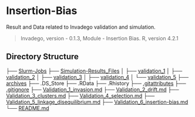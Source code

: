 # Insertion-Bias

Result and Data related to Invadego validation and simulation.

> Invadego, version - 0.1.3,
> Module - Insertion Bias.
> R, version 4.2.1

## Directory Structure

├── [Slurm-Jobs](./Slurm-Jobs)
├── [Simulation-Results_Files](./Simulation-Results_Files)
│   ├── [validation_1](./Simulation-Results_Files/validation_1)
│   ├── [validation_2](./Simulation-Results_Files/validation_2)
│   ├── [validation_3](./Simulation-Results_Files/validation_3)
│   ├── [validation_4](./Simulation-Results_Files/validation_4)
│   └── [validation_5](./Simulation-Results_Files/validation_5)
├── [archives](./archives)
├── .DS_Store
├── .RData
├── .Rhistory
├── [.gitattributes](./.gitattributes)
├── [.gitignore](./.gitignore)
├── [Validation_1_invasion.md](./Validation_1_invasion.md)
├── [Validation_2_drift.md](./Validation_2_drift.md)
├── [Validation_3_clusters.md](./Validation_3_clusters.md)
├── [Validation_4_selection.md](./Validation_4_selection.md)
├── [Validation_5_linkage_disequilibrium.md](./Validation_5_linkage_disequilibrium.md)
├── [Validation_6_insertion-bias.md](./Validation_6_insertion-bias.md)
└── [README.md](./README.md)
